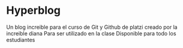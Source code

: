# Hyperblog
Un blog increible para el curso de Git y Github de platzi
creado por la increible diana
Para ser utilizado en la clase
Disponible para todo los estudiantes